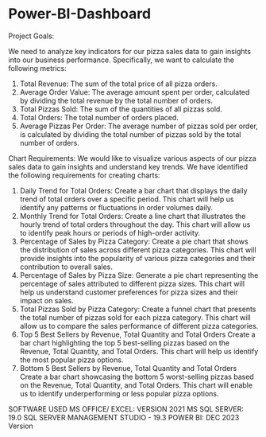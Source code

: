 # Power-BI-Dashboard

Project Goals:

We need to analyze key indicators for our pizza sales data to gain insights into our business performance. Specifically, we want to calculate the following metrics:

1. Total Revenue: The sum of the total price of all pizza orders.
2. Average Order Value: The average amount spent per order, calculated by dividing the
total revenue by the total number of orders.
3. Total Pizzas Sold: The sum of the quantities of all pizzas sold.
4. Total Orders: The total number of orders placed.
5. Average Pizzas Per Order: The average number of pizzas sold per order, is calculated by
dividing the total number of pizzas sold by the total number of orders.


Chart Requirements:
We would like to visualize various aspects of our pizza sales data to gain insights and understand key trends. We have identified the following requirements for creating charts:
1. Daily Trend for Total Orders:
Create a bar chart that displays the daily trend of total orders over a specific period. This chart will help us identify any patterns or fluctuations in order volumes daily.
2. Monthly Trend for Total Orders:
Create a line chart that illustrates the hourly trend of total orders throughout the day. This chart will allow us to identify peak hours or periods of high-order activity.
3. Percentage of Sales by Pizza Category:
Create a pie chart that shows the distribution of sales across different pizza categories. This chart will provide insights into the popularity of various pizza categories and their contribution to overall sales.
4. Percentage of Sales by Pizza Size:
Generate a pie chart representing the percentage of sales attributed to different pizza sizes. This chart will help us understand customer preferences for pizza sizes and their impact on sales.
5. Total Pizzas Sold by Pizza Category:
Create a funnel chart that presents the total number of pizzas sold for each pizza category. This chart will allow us to compare the sales performance of different pizza categories.
6. Top 5 Best Sellers by Revenue, Total Quantity and Total Orders
Create a bar chart highlighting the top 5 best-selling pizzas based on the Revenue, Total Quantity, and Total Orders. This chart will help us identify the most popular pizza options.
7. Bottom 5 Best Sellers by Revenue, Total Quantity and Total Orders
Create a bar chart showcasing the bottom 5 worst-selling pizzas based on the Revenue, Total Quantity, and Total Orders. This chart will enable us to identify underperforming or less popular pizza options.

SOFTWARE USED
MS OFFICE/ EXCEL: VERSION 2021
MS SQL SERVER: 19.0
SQL SERVER MANAGEMENT STUDIO - 19.3
POWER BI: DEC 2023 Version

